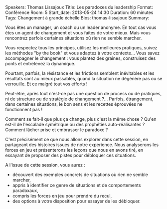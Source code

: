Speakers: Thomas Lissajoux
Title: Les paradoxes du leadership
Format:  Conférence
Room: 5
Start_date: 2013-05-24 14:30
Duration: 60 minutes
Tags: Changement à grande échelle
Bios: thomas-lissajoux
Summary:

Vous êtes un manager, un coach ou un leader anonyme.
En tout cas vous êtes un agent de changement et vous faites de votre mieux.
Mais vous rencontrez parfois certaines situations où rien ne semble marcher.

Vous respectez tous les principes, utilisez les meilleures pratiques, suivez les méthodes "by the book" et vous adaptez à votre contexte...
Vous savez accompagner le changement : vous plantez des graines, construisez des ponts et entretenez la dynamique.

Pourtant, parfois, la résistance et les frictions semblent inévitables et les résultats sont au mieux passables, quand la situation ne dégénère pas ou se verrouille.
Et ce malgré tout vos efforts !

Peut-être, après tout n'est-ce pas une question de process ou de pratiques, ni de structure ou de stratégie de changement ?...
Parfois, étrangement, dans certaines situations, le bon sens et les recettes éprouvées ne fonctionnent pas !

Comment se fait-il que plus ça change, plus c'est la même chose ?
Qu'en est-il de l'escalade symétrique ou des prophéties auto-réalisantes ?
Comment lâcher prise et embrasser le paradoxe ?

C'est précisément ce que nous allons explorer dans cette session, en partageant des histoires issues de notre expérience.
Nous analyserons les forces en jeu et présenterons les leçons que nous en avons tiré, en essayant de proposer des pistes pour débloquer ces situations.

A l'issue de cette session, vous aurez :

- découvert des exemples concrets de situations où rien ne semble marcher,
- appris à identifier ce genre de situations et de comportements paradoxaux,
- compris les forces en jeu pour prendre du recul,
- des options à votre disposition pour essayer de les débloquer.

